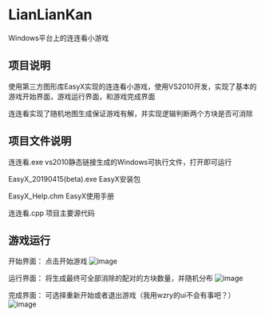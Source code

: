 # LianLianKan
Windows平台上的连连看小游戏

## 项目说明
使用第三方图形库EasyX实现的连连看小游戏，使用VS2010开发，实现了基本的游戏开始界面，游戏运行界面，和游戏完成界面

连连看实现了随机地图生成保证游戏有解，并实现逻辑判断两个方块是否可消除

## 项目文件说明
连连看.exe   vs2010静态链接生成的Windows可执行文件，打开即可运行

EasyX_20190415(beta).exe      EasyX安装包

EasyX_Help.chm                EasyX使用手册

连连看.cpp                     项目主要源代码


## 游戏运行
开始界面：
点击开始游戏
![image](https://user-images.githubusercontent.com/47135824/133362359-a97815e2-927f-4da8-a59f-308b8a4f2d79.png)

运行界面：
将生成最终可全部消除的配对的方块数量，并随机分布
![image](https://user-images.githubusercontent.com/47135824/133362413-c78a8ba6-4686-42ad-bcfd-1c2dee865c64.png)

完成界面：
可选择重新开始或者退出游戏（我用wzry的ui不会有事吧？）
![image](https://user-images.githubusercontent.com/47135824/133362712-23aa2b60-3b1c-456a-a46f-b6de82923cf2.png)
